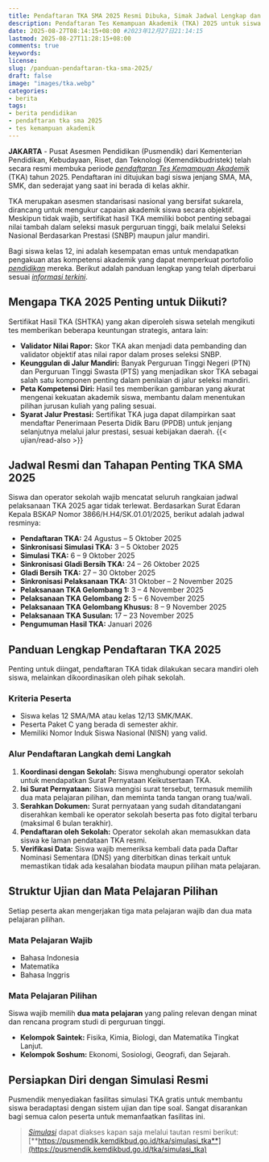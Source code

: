 ```yaml
---
title: Pendaftaran TKA SMA 2025 Resmi Dibuka, Simak Jadwal Lengkap dan Panduan Pendaftarannya
description: Pendaftaran Tes Kemampuan Akademik (TKA) 2025 untuk siswa SMA/sederajat dibuka 24 Agustus - 5 Oktober 2025. Cek jadwal resmi, alur pendaftaran, pilihan mapel, dan manfaat sertifikat TKA untuk SNBP dan jalur mandiri.
date: 2025-08-27T08:14:15+08:00 #2023年12月27日21:14:15
lastmod: 2025-08-27T11:28:15+08:00 
comments: true
keywords: 
license: 
slug: /panduan-pendaftaran-tka-sma-2025/
draft: false 
image: "images/tka.webp"
categories:
- berita
tags:
- berita pendidikan
- pendaftaran tka sma 2025
- tes kemampuan akademik
---
```


**JAKARTA** - Pusat Asesmen Pendidikan (Pusmendik) dari Kementerian Pendidikan, Kebudayaan, Riset, dan Teknologi (Kemendikbudristek) telah secara resmi membuka periode *[pendaftaran Tes Kemampuan Akademik](/panduan-pendaftaran-tka-sma-2025/)* (TKA) tahun 2025. Pendaftaran ini ditujukan bagi siswa jenjang SMA, MA, SMK, dan sederajat yang saat ini berada di kelas akhir.

TKA merupakan asesmen standarisasi nasional yang bersifat sukarela, dirancang untuk mengukur capaian akademik siswa secara objektif. Meskipun tidak wajib, sertifikat hasil TKA memiliki bobot penting sebagai nilai tambah dalam seleksi masuk perguruan tinggi, baik melalui Seleksi Nasional Berdasarkan Prestasi (SNBP) maupun jalur mandiri.

Bagi siswa kelas 12, ini adalah kesempatan emas untuk mendapatkan pengakuan atas kompetensi akademik yang dapat memperkuat portofolio *[pendidikan](/categories/pendidikan/)* mereka. Berikut adalah panduan lengkap yang telah diperbarui sesuai *[informasi terkini](/categories/berita/)*.

## Mengapa TKA 2025 Penting untuk Diikuti?

Sertifikat Hasil TKA (SHTKA) yang akan diperoleh siswa setelah mengikuti tes memberikan beberapa keuntungan strategis, antara lain:

* **Validator Nilai Rapor:** Skor TKA akan menjadi data pembanding dan validator objektif atas nilai rapor dalam proses seleksi SNBP.
* **Keunggulan di Jalur Mandiri:** Banyak Perguruan Tinggi Negeri (PTN) dan Perguruan Tinggi Swasta (PTS) yang menjadikan skor TKA sebagai salah satu komponen penting dalam penilaian di jalur seleksi mandiri.
* **Peta Kompetensi Diri:** Hasil tes memberikan gambaran yang akurat mengenai kekuatan akademik siswa, membantu dalam menentukan pilihan jurusan kuliah yang paling sesuai.
* **Syarat Jalur Prestasi:** Sertifikat TKA juga dapat dilampirkan saat mendaftar Penerimaan Peserta Didik Baru (PPDB) untuk jenjang selanjutnya melalui jalur prestasi, sesuai kebijakan daerah.
{{< ujian/read-also >}}

## Jadwal Resmi dan Tahapan Penting TKA SMA 2025

Siswa dan operator sekolah wajib mencatat seluruh rangkaian jadwal pelaksanaan TKA 2025 agar tidak terlewat. Berdasarkan Surat Edaran Kepala BSKAP Nomor 3866/H.H4/SK.01.01/2025, berikut adalah jadwal resminya:

* **Pendaftaran TKA:** 24 Agustus – 5 Oktober 2025
* **Sinkronisasi Simulasi TKA:** 3 – 5 Oktober 2025
* **Simulasi TKA:** 6 – 9 Oktober 2025
* **Sinkronisasi Gladi Bersih TKA:** 24 – 26 Oktober 2025
* **Gladi Bersih TKA:** 27 – 30 Oktober 2025
* **Sinkronisasi Pelaksanaan TKA:** 31 Oktober – 2 November 2025
* **Pelaksanaan TKA Gelombang 1:** 3 – 4 November 2025
* **Pelaksanaan TKA Gelombang 2:** 5 – 6 November 2025
* **Pelaksanaan TKA Gelombang Khusus:** 8 – 9 November 2025
* **Pelaksanaan TKA Susulan:** 17 – 23 November 2025
* **Pengumuman Hasil TKA:** Januari 2026

## Panduan Lengkap Pendaftaran TKA 2025

Penting untuk diingat, pendaftaran TKA tidak dilakukan secara mandiri oleh siswa, melainkan dikoordinasikan oleh pihak sekolah.

### Kriteria Peserta

* Siswa kelas 12 SMA/MA atau kelas 12/13 SMK/MAK.
* Peserta Paket C yang berada di semester akhir.
* Memiliki Nomor Induk Siswa Nasional (NISN) yang valid.

### Alur Pendaftaran Langkah demi Langkah

1.  **Koordinasi dengan Sekolah:** Siswa menghubungi operator sekolah untuk mendapatkan Surat Pernyataan Keikutsertaan TKA.
2.  **Isi Surat Pernyataan:** Siswa mengisi surat tersebut, termasuk memilih dua mata pelajaran pilihan, dan meminta tanda tangan orang tua/wali.
3.  **Serahkan Dokumen:** Surat pernyataan yang sudah ditandatangani diserahkan kembali ke operator sekolah beserta pas foto digital terbaru (maksimal 6 bulan terakhir).
4.  **Pendaftaran oleh Sekolah:** Operator sekolah akan memasukkan data siswa ke laman pendataan TKA resmi.
5.  **Verifikasi Data:** Siswa wajib memeriksa kembali data pada Daftar Nominasi Sementara (DNS) yang diterbitkan dinas terkait untuk memastikan tidak ada kesalahan biodata maupun pilihan mata pelajaran.

## Struktur Ujian dan Mata Pelajaran Pilihan

Setiap peserta akan mengerjakan tiga mata pelajaran wajib dan dua mata pelajaran pilihan.

### Mata Pelajaran Wajib
* Bahasa Indonesia
* Matematika
* Bahasa Inggris

### Mata Pelajaran Pilihan
Siswa wajib memilih **dua mata pelajaran** yang paling relevan dengan minat dan rencana program studi di perguruan tinggi.

* **Kelompok Saintek:** Fisika, Kimia, Biologi, dan Matematika Tingkat Lanjut.
* **Kelompok Soshum:** Ekonomi, Sosiologi, Geografi, dan Sejarah.

## Persiapkan Diri dengan Simulasi Resmi

Pusmendik menyediakan fasilitas simulasi TKA gratis untuk membantu siswa beradaptasi dengan sistem ujian dan tipe soal. Sangat disarankan bagi semua calon peserta untuk memanfaatkan fasilitas ini.

>*[Simulasi](/ujian/)* dapat diakses kapan saja melalui tautan resmi berikut:
[**https://pusmendik.kemdikbud.go.id/tka/simulasi_tka**](https://pusmendik.kemdikbud.go.id/tka/simulasi_tka)